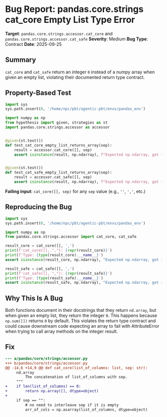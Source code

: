 # Bug Report: pandas.core.strings cat_core Empty List Type Error

**Target**: `pandas.core.strings.accessor.cat_core` and `pandas.core.strings.accessor.cat_safe`
**Severity**: Medium
**Bug Type**: Contract
**Date**: 2025-09-25

## Summary

`cat_core` and `cat_safe` return an integer `0` instead of a numpy array when given an empty list, violating their documented return type contract.

## Property-Based Test

```python
import sys
sys.path.insert(0, '/home/npc/pbt/agentic-pbt/envs/pandas_env')

import numpy as np
from hypothesis import given, strategies as st
import pandas.core.strings.accessor as accessor


@given(st.text())
def test_cat_core_empty_list_returns_array(sep):
    result = accessor.cat_core([], sep)
    assert isinstance(result, np.ndarray), f"Expected np.ndarray, got {type(result).__name__}: {result}"


@given(st.text())
def test_cat_safe_empty_list_returns_array(sep):
    result = accessor.cat_safe([], sep)
    assert isinstance(result, np.ndarray), f"Expected np.ndarray, got {type(result).__name__}: {result}"
```

**Failing input**: `cat_core([], sep)` for any `sep` value (e.g., `''`, `','`, etc.)

## Reproducing the Bug

```python
import sys
sys.path.insert(0, '/home/npc/pbt/agentic-pbt/envs/pandas_env')

import numpy as np
from pandas.core.strings.accessor import cat_core, cat_safe

result_core = cat_core([], ',')
print(f'cat_core([], ","): {repr(result_core)}')
print(f'Type: {type(result_core).__name__}')
assert isinstance(result_core, np.ndarray), "Expected np.ndarray, got int"

result_safe = cat_safe([], ',')
print(f'cat_safe([], ","): {repr(result_safe)}')
print(f'Type: {type(result_safe).__name__}')
assert isinstance(result_safe, np.ndarray), "Expected np.ndarray, got int"
```

## Why This Is A Bug

Both functions document in their docstrings that they return `nd.array`, but when given an empty list, they return the integer `0`. This happens because `np.sum([])` returns `0` by default. This violates the return type contract and could cause downstream code expecting an array to fail with AttributeError when trying to call array methods on the integer result.

## Fix

```diff
--- a/pandas/core/strings/accessor.py
+++ b/pandas/core/strings/accessor.py
@@ -14,6 +14,9 @@ def cat_core(list_of_columns: list, sep: str):
     nd.array
         The concatenation of list_of_columns with sep.
     """
+    if len(list_of_columns) == 0:
+        return np.array([], dtype=object)
+
     if sep == "":
         # no need to interleave sep if it is empty
         arr_of_cols = np.asarray(list_of_columns, dtype=object)
```